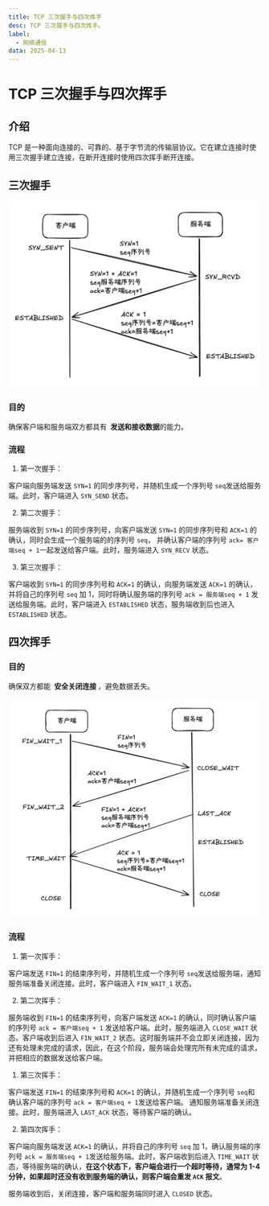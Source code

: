 ```yaml
---
title: TCP 三次握手与四次挥手
desc: TCP 三次握手与四次挥手。
label:
  - 网络通信
data: 2025-04-13
---
```


# TCP 三次握手与四次挥手

## 介绍

TCP 是一种面向连接的、可靠的、基于字节流的传输层协议。它在建立连接时使用三次握手建立连接，在断开连接时使用四次挥手断开连接。

## 三次握手

![20250413152017](https://raw.githubusercontent.com/CodingAndSleeping/picgo/master/20250413152017.png)

### 目的

确保客户端和服务端双方都具有 ​**​ 发送和接收数据**​​ 的能力。

### 流程

1. 第一次握手：

客户端向服务端发送 `SYN=1` 的同步序列号，并随机生成一个序列号 `seq`发送给服务端。此时，客户端进入 `SYN_SEND` 状态。

2. 第二次握手：

服务端收到 `SYN=1` 的同步序列号，向客户端发送 `SYN=1` 的同步序列号和 `ACK=1` 的确认，同时会生成一个服务端的的序列号 `seq`， 并确认客户端的序列号 `ack= 客户端seq + 1`一起发送给客户端。此时，服务端进入 `SYN_RECV` 状态。

3. 第三次握手：

客户端收到 `SYN=1` 的同步序列号和 `ACK=1` 的确认，向服务端发送 `ACK=1` 的确认，并将自己的序列号 `seq` 加 1，同时将确认服务端的序列号 `ack = 服务端seq + 1` 发送给服务端。此时，客户端进入 `ESTABLISHED` 状态，服务端收到后也进入 `ESTABLISHED` 状态。

## 四次挥手

### 目的

确保双方都能 **​ 安全关闭连接 ​**，避免数据丢失。

![20250413154257](https://raw.githubusercontent.com/CodingAndSleeping/picgo/master/20250413154257.png)

### 流程

1. 第一次挥手：

客户端发送 `FIN=1` 的结束序列号，并随机生成一个序列号 `seq`发送给服务端，通知服务端准备关闭连接。此时，客户端进入 `FIN_WAIT_1` 状态。

2. 第二次挥手：

服务端收到 `FIN=1` 的结束序列号，向客户端发送 `ACK=1` 的确认，同时确认客户端的序列号 `ack = 客户端seq + 1` 发送给客户端。此时，服务端进入 `CLOSE_WAIT` 状态。客户端收到后进入 `FIN_WAIT_2` 状态。这时服务端并不会立即关闭连接，因为还有处理未完成的请求，因此，在这个阶段，服务端会处理完所有未完成的请求，并把相应的数据发送给客户端。

1. 第三次挥手：

客户端发送 `FIN=1` 的结束序列号和 `ACK=1` 的确认，并随机生成一个序列号 `seq`和确认客户端的序列号 `ack = 客户端seq + 1`发送给客户端。 通知服务端准备关闭连接。此时，服务端进入 `LAST_ACK` 状态，等待客户端的确认。

2. 第四次挥手：

客户端向服务端发送 `ACK=1` 的确认，并将自己的序列号 `seq` 加 1，确认服务端的序列号 `ack = 服务端seq + 1`发送给服务端。此时，客户端收到后进入 `TIME_WAIT` 状态，等待服务端的确认，**在这个状态下，客户端会进行一个超时等待，通常为 1-4 分钟，如果超时还没有收到服务端的确认，则客户端会重发 `ACK` 报文**。

服务端收到后，关闭连接，客户端和服务端同时进入 `CLOSED` 状态。
